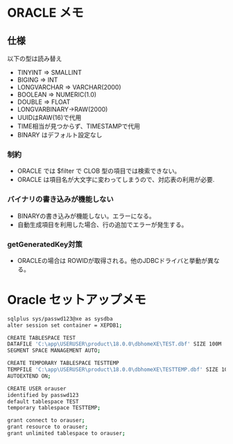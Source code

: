 # ORACLE メモ

## 仕様

以下の型は読み替え

- TINYINT => SMALLINT
- BIGING => INT
- LONGVARCHAR => VARCHAR(2000)
- BOOLEAN => NUMERIC(1.0)
- DOUBLE => FLOAT
- LONGVARBINARY->RAW(2000)
- UUIDはRAW(16)で代用
- TIME相当が見つからず、TIMESTAMPで代用
- BINARY はデフォルト設定なし

### 制約

- ORACLE では $filter で CLOB 型の項目では検索できない。
- ORACLE は項目名が大文字に変わってしまうので、対応表の利用が必要.

### バイナリの書き込みが機能しない

- BINARYの書き込みが機能しない。エラーになる。
- 自動生成項目を利用した場合、行の追加でエラーが発生する。

### getGeneratedKey対策

- ORACLEの場合は ROWIDが取得される。他のJDBCドライバと挙動が異なる。

# Oracle セットアップメモ

```sh
sqlplus sys/passwd123@xe as sysdba
alter session set container = XEPDB1;
```

```sh
CREATE TABLESPACE TEST
DATAFILE 'C:\app\USERUSER\product\18.0.0\dbhomeXE\TEST.dbf' SIZE 100M
SEGMENT SPACE MANAGEMENT AUTO;
```

```sh
CREATE TEMPORARY TABLESPACE TESTTEMP
TEMPFILE 'C:\app\USERUSER\product\18.0.0\dbhomeXE\TESTTEMP.dbf' SIZE 100M
AUTOEXTEND ON;
```

```sh
CREATE USER orauser
identified by passwd123
default tablespace TEST
temporary tablespace TESTTEMP;
```

```sh
grant connect to orauser;
grant resource to orauser;
grant unlimited tablespace to orauser;
```
